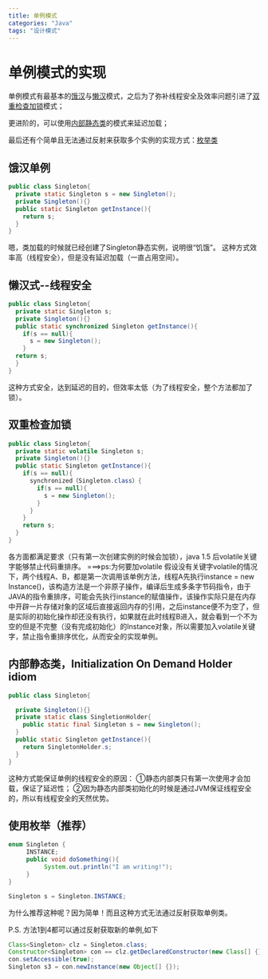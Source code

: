 ```yaml
---
title: 单例模式
categories: "Java"
tags: "设计模式"
---
```


# 单例模式的实现

单例模式有最基本的<u>饿汉</u>与<u>懒汉</u>模式，之后为了弥补线程安全及效率问题引进了<u>双重检查加锁</u>模式；

更进阶的，可以使用<u>内部静态类</u>的模式来延迟加载；

最后还有个简单且无法通过反射来获取多个实例的实现方式：<u>枚举类</u>
<!-- more -->

## 饿汉单例

```java
public class Singleton{
  private static Singleton s = new Singleton();
  private Singleton(){}
  public static Singleton getInstance(){
    return s;
  }
}
```
嗯，类加载的时候就已经创建了Singleton静态实例，说明很“饥饿”。
这种方式效率高（线程安全），但是没有延迟加载（一直占用空间）。

## 懒汉式--线程安全

```java
public class Singleton{
  private static Singleton s;
  private Singleton(){}
  public static synchronized Singleton getInstance(){
    if(s == null){
      s = new Singleton();
    }
  return s;
  }
}
```
这种方式安全，达到延迟的目的，但效率太低（为了线程安全，整个方法都加了锁）。

## 双重检查加锁

```java
public class Singleton{
  private static volatile Singleton s;
  private Singleton(){}
  public static Singleton getInstance(){
    if(s == null){
      synchronized（Singleton.class）{
        if(s == null){
          s = new Singleton();
        }
      }
    }
    return s;
  }
}
```
各方面都满足要求（只有第一次创建实例的时候会加锁），java 1.5 后volatile关键字能够禁止代码重排序。
===>ps:为何要加volatile
假设没有关键字volatile的情况下，两个线程A、B，都是第一次调用该单例方法，线程A先执行instance = new Instance()，该构造方法是一个非原子操作，编译后生成多条字节码指令，由于JAVA的指令重排序，可能会先执行instance的赋值操作，该操作实际只是在内存中开辟一片存储对象的区域后直接返回内存的引用，之后instance便不为空了，但是实际的初始化操作却还没有执行，如果就在此时线程B进入，就会看到一个不为空的但是不完整（没有完成初始化）的Instance对象，所以需要加入volatile关键字，禁止指令重排序优化，从而安全的实现单例。

## 内部静态类，Initialization On Demand Holder idiom

```java
public class Singleton{

  private Singleton(){}
  private static class SingletionHolder{
    public static final Singleton s = new Singleton();
  }
  public static Singleton getInstance(){
    return SingletonHolder.s;
  }
}
```
这种方式能保证单例的线程安全的原因：
①静态内部类只有第一次使用才会加载，保证了延迟性；
②因为静态内部类初始化的时候是通过JVM保证线程安全的，所以有线程安全的天然优势。

## 使用枚举（推荐）

```java
enum Singleton {
     INSTANCE;
     public void doSomething(){
          System.out.println("I am writing!");
     }
}

Singleton s = Singleton.INSTANCE;
```
为什么推荐这种呢？因为简单！而且这种方式无法通过反射获取单例类。

P.S.
方法1到4都可以通过反射获取新的单例,如下
```java
Class<Singleton> clz = Singleton.class;
Constructor<Singleton> con == clz.getDeclaredConstructor(new Class[] {});
con.setAccessible(true);
Singleton s3 = con.newInstance(new Object[] {});
```